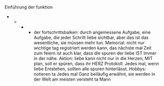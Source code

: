 Einführung der funktion
+ + + + der fortschrittsbalken: durch angemessene Aufgabe, eine Aufgabe, die jeder Schritt liebe sichtbar, aber das ist das wesentliche, sie müssen mehr tun.
Memorial: nicht nur wichtige tag registriert werden kann, das nächste mal Zeit zum feiern ist auch klar, dass die spuren der liebe IST Immer in der nähe.
Aktion: liebe kann nicht nur in die Herzen, MIT plan, soll er spüren, dass ihr HERZ
Protokoll: Jedes mal, wenn liebe Entstehen, sollten alle spuren hinterlässt.
Hobbys: notieren ta Jedes mal Ganz beiläufig erwähnt, sie werden in der Welt am meisten versteht ta Mann
